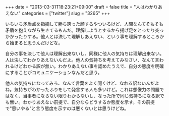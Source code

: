 +++
date = "2013-03-31T18:23:21+09:00"
draft = false
title = "人はわかりあえない"
categories = ["twitter"]
slug = "3265"
+++

いちいち矛盾点を指摘して勝ち誇った顔するやついるけど、人間なんてそもそも矛盾を抱えながら生きてるもんだ。理解しようとするから揚げ足をとったり突っかかったりする。他人とは決して理解しあえない、という事を理解するところから始まると思うんだけどな。

自分の事を決して他人は理解出来ないし、同様に他人の気持ちは理解出来ない。人は決してわかりあえないんだよ。他人の気持ちを考えてみなさい、なんて言われるけどわかる訳が無い。わかりあえない事を認めたうえで、自分の態度を明確にすることがコミュニケーションなんだと思う。

他人の気持ちになってみろ、なんて言葉をよく聞くけど、なれる訳ないんだよね。気持ちがわかったふりをして発言する人も多いけど。これは想像力の問題ではなく、当事者にならない限りわからないし、なった所で同じ気持ちになる訳でも無い。わかりあえない前提で、自分ならどうするか態度を示す。その前提で"思いやる"と言う態度を示すのは悪くないとは思うけどね。
